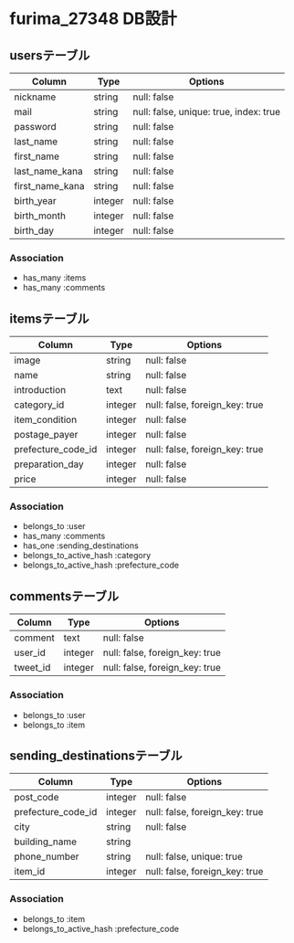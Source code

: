 # furima_27348 DB設計

## usersテーブル
|Column|Type|Options|
|------|----|-------|
|nickname|string|null: false|
|mail|string|null: false, unique: true, index: true|
|password|string|null: false|
|last_name|string|null: false|
|first_name|string|null: false|
|last_name_kana|string|null: false|
|first_name_kana|string|null: false|
|birth_year|integer|null: false|
|birth_month|integer|null: false|
|birth_day|integer|null: false|
### Association
- has_many :items
- has_many :comments

## itemsテーブル
|Column|Type|Options|
|------|----|-------|
|image|string|null: false|
|name|string|null: false|
|introduction|text|null: false|
|category_id|integer|null: false, foreign_key: true|
|item_condition|integer|null: false|
|postage_payer|integer|null: false|
|prefecture_code_id|integer|null: false, foreign_key: true|
|preparation_day|integer|null: false|
|price|integer|null: false|
### Association
- belongs_to :user
- has_many :comments
- has_one :sending_destinations
- belongs_to_active_hash :category
- belongs_to_active_hash :prefecture_code

## commentsテーブル
|Column|Type|Options|
|------|----|-------|
|comment|text|null: false|
|user_id|integer|null: false, foreign_key: true|
|tweet_id|integer|null: false, foreign_key: true|
### Association
- belongs_to :user
- belongs_to :item

## sending_destinationsテーブル
|Column|Type|Options|
|------|----|-------|
|post_code|integer|null: false|
|prefecture_code_id|integer|null: false, foreign_key: true|
|city|string|null: false|
|building_name|string||
|phone_number|string|null: false, unique: true|
|item_id|integer|null: false, foreign_key: true|
### Association
- belongs_to :item
- belongs_to_active_hash :prefecture_code